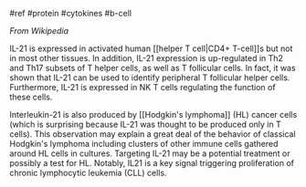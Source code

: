 #ref #protein #cytokines #b-cell 

_From Wikipedia_

IL-21 is expressed in activated human [[helper T cell|CD4+ T-cell]]s but not in most other tissues. In addition, IL-21 expression is up-regulated in Th2 and Th17 subsets of T helper cells, as well as T follicular cells. In fact, it was shown that IL-21 can be used to identify peripheral T follicular helper cells. Furthermore, IL-21 is expressed in NK T cells regulating the function of these cells.

Interleukin-21 is also produced by [[Hodgkin's lymphoma]] (HL) cancer cells (which is surprising because IL-21 was thought to be produced only in T cells). This observation may explain a great deal of the behavior of classical Hodgkin's lymphoma including clusters of other immune cells gathered around HL cells in cultures. Targeting IL-21 may be a potential treatment or possibly a test for HL. Notably, IL21 is a key signal triggering proliferation of chronic lymphocytic leukemia (CLL) cells. 

